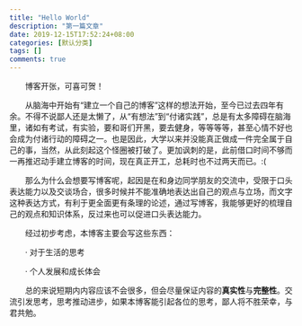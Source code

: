 ```yaml
---
title: "Hello World"
description: "第一篇文章"
date: 2019-12-15T17:52:24+08:00
categories: [默认分类]
tags: []
comments: true
---
```

&emsp;&emsp;博客开张，可喜可贺！
<!--more-->
&emsp;&emsp;从脑海中开始有“建立一个自己的博客”这样的想法开始，至今已过去四年有余。不得不说鄙人还是太懒了，从“有想法”到“付诸实践”，总是有太多障碍在脑海里，诸如有考试，有实验，要和哥们开黑，要去健身，等等等等，甚至心情不好也会成为付诸行动的障碍之一。也是因此，大学以来并没能真正做成一件完全属于自己的事，当然，从此刻起这个怪圈被打破了。更加讽刺的是，此前借口时间不够而一再推迟动手建立博客的时间，现在真正开工，总耗时也不过两天而已。:(

&emsp;&emsp;那么为什么会想要写博客呢，起因是在和身边同学朋友的交流中，受限于口头表达能力以及交谈场合，很多时候并不能准确地表达出自己的观点与立场，而文字这种表达方式，有利于更全面更有条理的论述，通过写博客，我能够更好的梳理自己的观点和知识体系，反过来也可以促进口头表达能力。

&emsp;&emsp;经过初步考虑，本博客主要会写这些东西：

&emsp;&emsp;· 对于生活的思考

&emsp;&emsp;· 个人发展和成长体会

&emsp;&emsp;总的来说短期内内容应该不会很多，但会尽量保证内容的**真实性**与**完整性**。交流引发思考，思考推动进步，如果本博客能引起各位的思考，鄙人将不胜荣幸，与君共勉。
